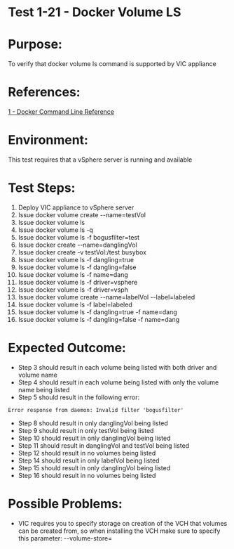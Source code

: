 Test 1-21 - Docker Volume LS
=======

# Purpose:
To verify that docker volume ls command is supported by VIC appliance

# References:
[1 - Docker Command Line Reference](https://docs.docker.com/engine/reference/commandline/volume_ls/)

# Environment:
This test requires that a vSphere server is running and available

# Test Steps:
1. Deploy VIC appliance to vSphere server
2. Issue docker volume create --name=testVol
3. Issue docker volume ls
4. Issue docker volume ls -q
5. Issue docker volume ls -f bogusfilter=test
6. Issue docker create --name=danglingVol
7. Issue docker create -v testVol:/test busybox
8. Issue docker volume ls -f dangling=true
9. Issue docker volume ls -f dangling=false
10. Issue docker volume ls -f name=dang
11. Issue docker volume ls -f driver=vsphere
12. Issue docker volume ls -f driver=vsph
13. Issue docker volume create --name=labelVol --label=labeled
14. Issue docker volume ls -f label=labeled
15. Issue docker volume ls -f dangling=true -f name=dang
16. Issue docker volume ls -f dangling=false -f name=dang

# Expected Outcome:
* Step 3 should result in each volume being listed with both driver and volume name
* Step 4 should result in each volume being listed with only the volume name being listed
* Step 5 should result in the following error:
```
Error response from daemon: Invalid filter 'bogusfilter'
```
* Step 8 should result in only danglingVol being listed
* Step 9 should result in only testVol being listed
* Step 10 should result in only danglingVol being listed
* Step 11 should result in danglingVol and testVol being listed
* Step 12 should result in no volumes being listed
* Step 14 should result in only labelVol being listed
* Step 15 should result in only danglingVol being listed
* Step 16 should result in no volumes being listed

# Possible Problems:
* VIC requires you to specify storage on creation of the VCH that volumes can be created from, so when installing the VCH make sure to specify this parameter: --volume-store=